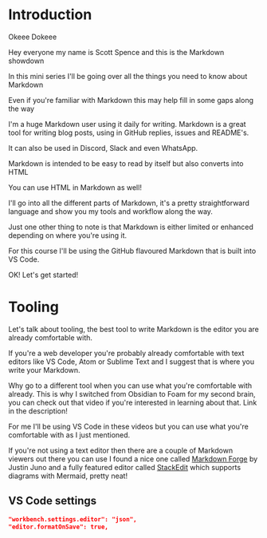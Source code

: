 # Introduction

Okeee Dokeee

Hey everyone my name is Scott Spence and this is the Markdown showdown

In this mini series I'll be going over all the things you need to know
about Markdown

Even if you're familiar with Markdown this may help fill in some gaps
along the way

I'm a huge Markdown user using it daily for writing. Markdown is a
great tool for writing blog posts, using in GitHub replies, issues and
README's.

It can also be used in Discord, Slack and even WhatsApp.

Markdown is intended to be easy to read by itself but also converts
into HTML

You can use HTML in Markdown as well!

I'll go into all the different parts of Markdown, it's a pretty
straightforward language and show you my tools and workflow along the
way.

Just one other thing to note is that Markdown is either limited or
enhanced depending on where you're using it.

For this course I'll be using the GitHub flavoured Markdown that is
built into VS Code.

OK! Let's get started!

# Tooling

Let's talk about tooling, the best tool to write Markdown is the
editor you are already comfortable with.

If you're a web developer you're probably already comfortable with
text editors like VS Code, Atom or Sublime Text and I suggest that is
where you write your Markdown.

Why go to a different tool when you can use what you're comfortable
with already. This is why I switched from Obsidian to Foam for my
second brain, you can check out that video if you're interested in
learning about that. Link in the description!

For me I'll be using VS Code in these videos but you can use what
you're comfortable with as I just mentioned.

If you're not using a text editor then there are a couple of Markdown
viewers out there you can use I found a nice one called [Markdown
Forge] by Justin Juno and a fully featured editor called [StackEdit]
which supports diagrams with Mermaid, pretty neat!

## VS Code settings

```json
"workbench.settings.editor": "json",
"editor.formatOnSave": true,
```

<!-- Links -->

[stackedit]: https://stackedit.io/app
[markdown forge]: https://www.markdownforge.com/
